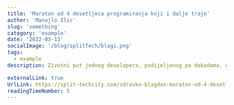 ```yaml
---
title: 'Maraton od 4 desetljeca programiranja koji i dalje traje'
author: 'Manojlo Ilic'
slug: 'something'
category: 'example'
date: '2022-03-13'
socialImage: '/blog/splitTech/blagi.png'
tags:
  - example
description: Zivotni put jednog developera, podijeljenog po dekadama, od vremena kad se program pisao na bušenim karticama pa sve do rada na današnjim web tehnologijama.

externalLink: true
UrlLink: https://split-techcity.com/zdravko-blagdan-maraton-od-4-desetljeca-programiranja-koji-i-dalje-traje-opencfoffee-meetup
readingTimeNumber: 5
---
```

